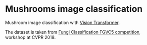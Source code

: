 # Mushrooms image classification
Mushroom image classification with [Vision Transformer](https://arxiv.org/abs/2010.11929).

The dataset is taken from [Fungi Classification FGVC5 competition](https://www.kaggle.com/c/fungi-challenge-fgvc-2018), workshop at CVPR 2018.
